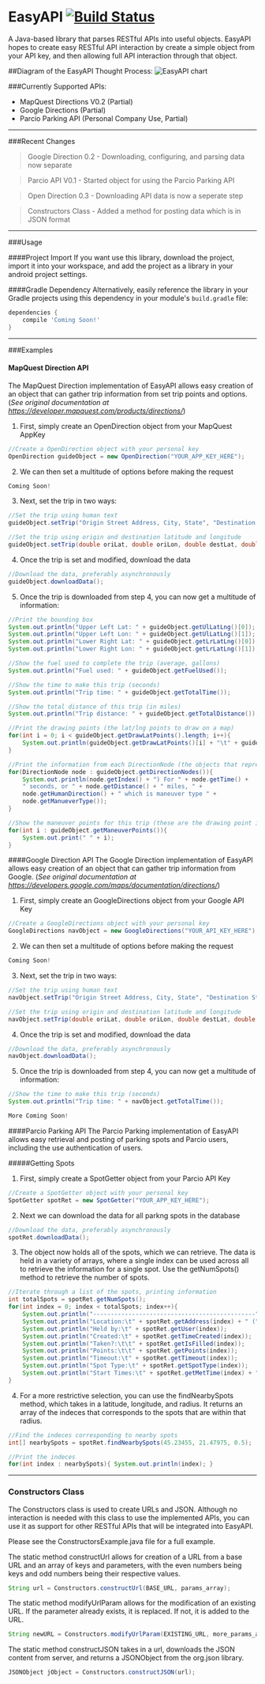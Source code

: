 EasyAPI [![Build Status](https://travis-ci.org/vontell/EasyAPI.svg?branch=master)](https://travis-ci.org/vontell/EasyAPI)
=======

A Java-based library that parses RESTful APIs into useful objects.
EasyAPI hopes to create easy RESTful API interaction by create a simple object from your API key, and then allowing full API interaction through that object.

##Diagram of the EasyAPI Thought Process:
![EasyAPI chart](https://raw.githubusercontent.com/vontell/EasyAPI/master/EasyApi.png)

###Currently Supported APIs:
- MapQuest Directions V0.2 (Partial)
- Google Directions (Partial)
- Parcio Parking API (Personal Company Use, Partial)

---
###Recent Changes
> Google Direction 0.2 - Downloading, configuring, and parsing data now separate

> Parcio API V0.1 - Started object for using the Parcio Parking API

> Open Direction 0.3 - Downloading API data is now a seperate step

> Constructors Class - Added a method for posting data which is in JSON format

---
###Usage

####Project Import
If you want use this library, download the project, import it into your workspace, and add the project as a library in your android project settings.

####Gradle Dependency
Alternatively, easily reference the library in your Gradle projects using this dependency in your module's `build.gradle` file:

```Groovy
dependencies {
    compile 'Coming Soon!'
}
```

---
###Examples

#### MapQuest Direction API
The MapQuest Direction implementation of EasyAPI allows easy creation of an object that can gather trip information from set trip points and options. (*See original documentation at https://developer.mapquest.com/products/directions/*)

1) First, simply create an OpenDirection object from your MapQuest AppKey
```Java
//Create a OpenDirection object with your personal key
OpenDirection guideObject = new OpenDirection("YOUR_APP_KEY_HERE");
```
2) We can then set a multitude of options before making the request
```Java
Coming Soon!
```
3) Next, set the trip in two ways:
```Java
//Set the trip using human text
guideObject.setTrip("Origin Street Address, City, State", "Destination Street Address, City, State");

//Set the trip using origin and destination latitude and longitude
guideObject.setTrip(double oriLat, double oriLon, double destLat, double destLon);
```
4) Once the trip is set and modified, download the data
```Java
//Download the data, preferably asynchronously
guideObject.downloadData();
```
5) Once the trip is downloaded from step 4, you can now get a multitude of information:
```Java
//Print the bounding box
System.out.println("Upper Left Lat: " + guideObject.getUlLatLng()[0]);
System.out.println("Upper Left Lon: " + guideObject.getUlLatLng()[1]);
System.out.println("Lower Right Lat: " + guideObject.getLrLatLng()[0]);
System.out.println("Lower Right Lon: " + guideObject.getLrLatLng()[1]);

//Show the fuel used to complete the trip (average, gallons)
System.out.println("Fuel used: " + guideObject.getFuelUsed());

//Show the time to make this trip (seconds)
System.out.println("Trip time: " + guideObject.getTotalTime());

//Show the total distance of this trip (in miles)
System.out.println("Trip distance: " + guideObject.getTotalDistance());

//Print the drawing points (the lat/lng points to draw on a map)
for(int i = 0; i < guideObject.getDrawLatPoints().length; i++){
	System.out.println(guideObject.getDrawLatPoints()[i] + "\t" + guideObject.getDrawLngPoints()[i]);
}

//Print the information from each DirectionNode (the objects that represent maneuver points)
for(DirectionNode node : guideObject.getDirectionNodes()){
	System.out.println(node.getIndex() + ") For " + node.getTime() +
    " seconds, or " + node.getDistance() + " miles, " +
    node.getHumanDirection() + " which is maneuver type " + 
    node.getManueverType());
}

//Show the maneuver points for this trip (these are the drawing point indeces that involve a direction change)
for(int i : guideObject.getManeuverPoints()){
	System.out.print(" " + i);
}
```
####Google Direction API
The Google Direction implementation of EasyAPI allows easy creation of an object that can gather trip information from Google. (*See original documentation at https://developers.google.com/maps/documentation/directions/*)

1) First, simply create an GoogleDirections object from your Google API Key
```Java
//Create a GoogleDirections object with your personal key
GoogleDirections navObject = new GoogleDirections("YOUR_API_KEY_HERE");
```
2) We can then set a multitude of options before making the request
```Java
Coming Soon!
```
3) Next, set the trip in two ways:
```Java
//Set the trip using human text
navObject.setTrip("Origin Street Address, City, State", "Destination Street Address, City, State");

//Set the trip using origin and destination latitude and longitude
navObject.setTrip(double oriLat, double oriLon, double destLat, double destLon);
```
4) Once the trip is set and modified, download the data
```Java
//Download the data, preferably asynchronously
navObject.downloadData();
```
5) Once the trip is downloaded from step 4, you can now get a multitude of information:
```Java
//Show the time to make this trip (seconds)
System.out.println("Trip time: " + navObject.getTotalTime());

More Coming Soon!
```

####Parcio Parking API
The Parcio Parking implementation of EasyAPI allows easy retrieval and posting of parking spots and Parcio users, including the use authentication of users.

#####Getting Spots
1) First, simply create a SpotGetter object from your Parcio API Key
```Java
//Create a SpotGetter object with your personal key
SpotGetter spotRet = new SpotGetter("YOUR_APP_KEY_HERE");
```

2) Next we can download the data for all parkng spots in the database
```Java
//Download the data, preferably asynchronously
spotRet.downloadData();
```

3) The object now holds all of the spots, which we can retrieve. The data is held in a variety of arrays, where a single index can be used across all to retrieve the information for a single spot. Use the getNumSpots() method to retrieve the number of spots.
```Java
//Iterate through a list of the spots, printing information
int totalSpots = spotRet.getNumSpots();
for(int index = 0; index < totalSpots; index++){
	System.out.println("----------------------------------------------");
	System.out.println("Location:\t" + spotRet.getAddress(index) + " (" + spotRet.getLat(index) + "," + 	spotRet.getLon(index) + ")");
	System.out.println("Held by:\t" + spotRet.getUser(index));
	System.out.println("Created:\t" + spotRet.getTimeCreated(index));
	System.out.println("Taken?:\t\t" + spotRet.getIsFilled(index));
	System.out.println("Points:\t\t" + spotRet.getPoints(index));
	System.out.println("Timeout:\t" + spotRet.getTimeout(index));
	System.out.println("Spot Type:\t" + spotRet.getSpotType(index));
	System.out.println("Start Times:\t" + spotRet.getMetTime(index) + ", " + spotRet.getPerTime(index) + ", " + spotRet.getFreTime(index));
}
```

4) For a more restrictive selection, you can use the findNearbySpots method, which takes in a latitude, longitude, and radius. It returns an array of the indeces that corresponds to the spots that are within that radius.
```Java
//Find the indeces corresponding to nearby spots
int[] nearbySpots = spotRet.findNearbySpots(45.23455, 21.47975, 0.5);

//Print the indeces
for(int index : nearbySpots){ System.out.println(index); }
```
---
### Constructors Class
The Constructors class is used to create URLs and JSON. Although no interaction is needed with this class to use the implemented APIs, you can use it as support for other RESTful APIs that will be integrated into EasyAPI.

Please see the ConstructorsExample.java file for a full example.

The static method constructUrl allows for creation of a URL from a base URL and an array of keys and parameters, with the even numbers being keys and odd numbers being their respective values.
```Java
String url = Constructors.constructUrl(BASE_URL, params_array);
```
The static method modifyUrlParam allows for the modification of an existing URL. If the parameter already exists, it is replaced. If not, it is added to the URL.
```Java
String newURL = Constructors.modifyUrlParam(EXISTING_URL, more_params_array);
```
The static method constructJSON takes in a url, downloads the JSON content from server, and returns a JSONObject from the org.json library.
```Java
JSONObject jObject = Constructors.constructJSON(url);
```
